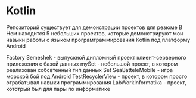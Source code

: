 # Kotlin
Репозиторий существует для демонстрации проектов для резюме В Нем находится 5 небольших проектов, которые демонстрируют мои навыки работы с языком програмграммирования Kotlin под платформу Android

Factory Semeshek - выпускной дипломный проект клиент-серверного приложения с базой данных
mySet - небольшой проект, в котором реализован собсвтенный тип данных Set
SeaBatteleMobile - игра морской бой под Android
TestRecyclerView - проект, в котором просто отрабатывал навыки программирования
LabWorkInformatika - проект, кототрый был для пары по информатике
